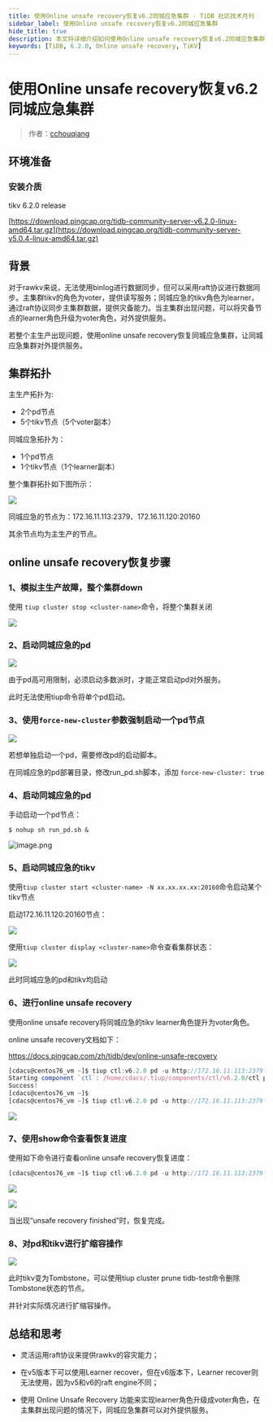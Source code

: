 ```yaml
---
title: 使用Online unsafe recovery恢复v6.2同城应急集群 - TiDB 社区技术月刊
sidebar_label: 使用Online unsafe recovery恢复v6.2同城应急集群
hide_title: true
description: 本文将详细介绍如何使用Online unsafe recovery恢复v6.2同城应急集群
keywords: [TiDB, 6.2.0, Online unsafe recovery, TiKV]
---
```


# 使用Online unsafe recovery恢复v6.2同城应急集群

> 作者：[cchouqiang](https://tidb.net/u/cchouqiang/answer)

## 环境准备

### 安装介质

tikv 6.2.0 release

[https://download.pingcap.org/tidb-community-server-v6.2.0-linux-amd64.tar.gz](https://download.pingcap.org/tidb-community-server-v5.0.4-linux-amd64.tar.gz)

## 背景

对于rawkv来说，无法使用binlog进行数据同步，但可以采用raft协议进行数据同步。主集群tikv的角色为voter，提供读写服务；同城应急的tikv角色为learner，通过raft协议同步主集群数据，提供灾备能力。当主集群出现问题，可以将灾备节点的learner角色升级为voter角色，对外提供服务。

若整个主生产出现问题，使用online unsafe recovery恢复同城应急集群，让同城应急集群对外提供服务。

## 集群拓扑

主生产拓扑为:

- 2个pd节点
- 5个tikv节点（5个voter副本）

同城应急拓扑为：

-  1个pd节点
-  1个tikv节点（1个learner副本）


整个集群拓扑如下图所示：

![](https://tidb-blog.oss-cn-beijing.aliyuncs.com/media/unnamed-1666685203604.jpg)

同城应急的节点为：172.16.11.113:2379、172.16.11.120:20160

其余节点均为主生产的节点。


## online unsafe recovery恢复步骤

### 1、模拟主生产故障，整个集群down

使用 `tiup cluster stop <cluster-name>`命令，将整个集群关闭

![](https://tidb-blog.oss-cn-beijing.aliyuncs.com/media/unnamed-1666683621861.png)

### 2、启动同城应急的pd

![](https://tidb-blog.oss-cn-beijing.aliyuncs.com/media/unnamed-1666683623449.jpg)

由于pd高可用限制，必须启动多数派时，才能正常启动pd对外服务。

此时无法使用tiup命令将单个pd启动。

### 3、使用`force-new-cluster`参数强制启动一个pd节点

![](https://tidb-blog.oss-cn-beijing.aliyuncs.com/media/unnamed-1666683620399.png)

若想单独启动一个pd，需要修改pd的启动脚本。

在同城应急的pd部署目录，修改run_pd.sh脚本，添加 `force-new-cluster: true`

### 4、启动同城应急的pd

手动启动一个pd节点：

`$ nohup sh run_pd.sh &`

![image.png](https://tidb-blog.oss-cn-beijing.aliyuncs.com/media/image-1666685683840.png)

### 5、启动同城应急的tikv

使用`tiup cluster start <cluster-name> -N xx.xx.xx.xx:20160`命令启动某个tikv节点

启动172.16.11.120:20160节点：

![](https://tidb-blog.oss-cn-beijing.aliyuncs.com/media/unnamed-1666683622534.png)

使用`tiup cluster display <cluster-name>`命令查看集群状态：

![](https://tidb-blog.oss-cn-beijing.aliyuncs.com/media/unnamed-1666683622981.png)

此时同城应急的pd和tikv均启动

### 6、进行online unsafe recovery

使用online unsafe recovery将同城应急的tikv learner角色提升为voter角色。

online unsafe recovery文档如下：

<https://docs.pingcap.com/zh/tidb/dev/online-unsafe-recovery>

```TypeScript
[cdacs@centos76_vm ~]$ tiup ctl:v6.2.0 pd -u http://172.16.11.113:2379 unsafe remove-failed-stores 1,2,6,9,12
Starting component `ctl`: /home/cdacs/.tiup/components/ctl/v6.2.0/ctl pd -u http://172.16.11.113:2379 unsafe remove-failed-stores 1,2,6,9,12
Success!
[cdacs@centos76_vm ~]$
[cdacs@centos76_vm ~]$ tiup ctl:v6.2.0 pd -u http://172.16.11.113:2379 unsafe remove-failed-stores show
```

![](https://tidb-blog.oss-cn-beijing.aliyuncs.com/media/unnamed-1666683619932.png)

### 7、使用show命令查看恢复进度

使用如下命令进行查看online unsafe recovery恢复进度：

```TypeScript
[cdacs@centos76_vm ~]$ tiup ctl:v6.2.0 pd -u http://172.16.11.113:2379 unsafe remove-failed-stores show
```

![](https://tidb-blog.oss-cn-beijing.aliyuncs.com/media/unnamed-1666683621289.png)

![](https://tidb-blog.oss-cn-beijing.aliyuncs.com/media/unnamed-1666683616649.png)

当出现“unsafe recovery finished”时，恢复完成。

### 8、对pd和tikv进行扩缩容操作

![](https://tidb-blog.oss-cn-beijing.aliyuncs.com/media/unnamed-1666683622981.png)

此时tikv变为Tombstone，可以使用tiup cluster prune tidb-test命令删除Tombstone状态的节点。

并针对实际情况进行扩缩容操作。

## 总结和思考

- 灵活运用raft协议来提供rawkv的容灾能力；

- 在v5版本下可以使用Learner recover，但在v6版本下，Learner recover则无法使用，因为v5和v6的raft engine不同；

- 使用 Online Unsafe Recovery 功能来实现learner角色升级成voter角色，在主集群出现问题的情况下，同城应急集群可以对外提供服务。
